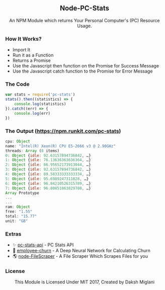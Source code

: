 <h2 align="center">Node-PC-Stats</h2>
<p align="center">An NPM Module which returns Your Personal Computer's (PC) Resource Usage.</p>

### How It Works?
- Import It
- Run it as a Function
- Returns a Promise
- Use the Javascript then function on the Promise for Success Message
- Use the Javascript catch function to the Promise for Error Message

### The Code
```javascript
var stats = require('pc-stats')
stats().then((statistics) => {
    console.log(statistics)
}).catch((err) => {
    console.log(err)
})
```

###  The Output (https://npm.runkit.com/pc-stats)
```javascript
cpu: Object
name: "Intel(R) Xeon(R) CPU E5-2666 v3 @ 2.90GHz"
threads: Array (8 items)
0: Object {idle: 92.63157894736842, …}
1: Object {idle: 76.13636363636364, …}
2: Object {idle: 86.95652173913044, …}
3: Object {idle: 92.63157894736842, …}
4: Object {idle: 89.58333333333334, …}
5: Object {idle: 95.6989247311828, …}
6: Object {idle: 96.84210526315789, …}
7: Object {idle: 96.80851063829788, …}
Array Prototype
...
...
ram: Object
free: "1.55"
total: "15.77"
unit: "GB"
```

### Extras

* ✨ [pc-stats-api](https://github.com/Dakssh/PC-Stats-API) - PC Stats API
* 🚩 [employee-churn](https://github.com/Dakssh/EmployeeChurn) - A Deep Neural Network for Calculating Churn
* 🌎 [node-FileScraper](https://github.com/Dakssh/node-FileScraper) - A File Scraper Which Scrapes Files for you

### License
<p align="center">This Module is Licensed Under MIT 2017, Created by Daksh Miglani</p>